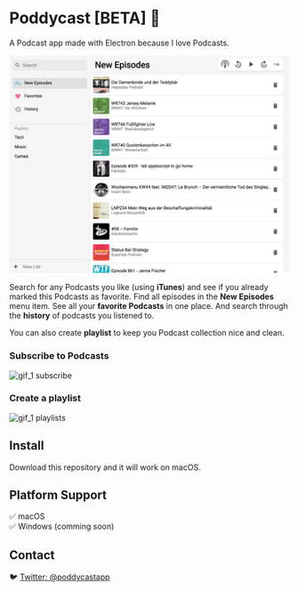 # Poddycast [BETA] :construction:

A Podcast app made with Electron because I love Podcasts.

![screenshot_1](img/poddycast.png)

Search for any Podcasts you like (using **iTunes**) and see if you already marked this Podcasts as favorite.
Find all episodes in the **New Episodes** menu item.
See all your **favorite Podcasts** in one place.
And search through the **history** of podcasts you listened to.

You can also create **playlist** to keep you Podcast collection nice and clean.


### Subscribe to Podcasts

![gif_1 subscribe](img/poddycast-subscribe_to_podcast.gif)

### Create a playlist

![gif_1 playlists](img/poddycast-handle_playlists.gif)

## Install

Download this repository and it will work on macOS.


## Platform Support

:white_check_mark: macOS  
:white_check_mark: Windows (comming soon)

## Contact


:bird: [Twitter: @poddycastapp](https://twitter.com/poddycastapp)
